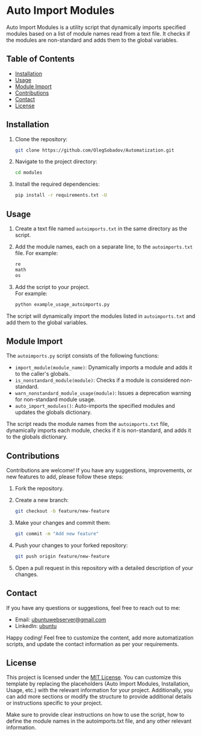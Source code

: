 
# Auto Import Modules

Auto Import Modules is a utility script that dynamically imports specified modules based on a list of module names read from a text file. It checks if the modules are non-standard and adds them to the global variables.

## Table of Contents

- [Installation](#installation)
- [Usage](#usage)
- [Module Import](#module-import)
- [Contributions](#contributions)
- [Contact](#contact)
- [License](#license)

## Installation

1. Clone the repository:

    ````bash
    git clone https://github.com/OlegSobadov/Automatization.git
    ````
2. Navigate to the project directory:
    ````bash
    cd modules
    ````
3. Install the required dependencies:

    ````bash
    pip install -r requirements.txt -U
    ````

## Usage

1. Create a text file named `autoimports.txt` in the same directory as the script.
2. Add the module names, each on a separate line, to the `autoimports.txt` file. For example:
    ````bash
    re
    math
    os
    ````
3. Add the script to your project. 
    <br>For example:

    ````bash
    python example_usage_autoimports.py
    ````

The script will dynamically import the modules listed in `autoimports.txt` and add them to the global variables.

## Module Import

The `autoimports.py` script consists of the following functions:

- `import_module(module_name)`: Dynamically imports a module and adds it to the caller's globals.
- `is_nonstandard_module(module)`: Checks if a module is considered non-standard.
- `warn_nonstandard_module_usage(module)`: Issues a deprecation warning for non-standard module usage.
- `auto_import_modules()`: Auto-imports the specified modules and updates the globals dictionary.

The script reads the module names from the `autoimports.txt` file, dynamically imports each module, checks if it is non-standard, and adds it to the globals dictionary.

## Contributions
Contributions are welcome! If you have any suggestions, improvements, or new features to add, please follow these steps:

1. Fork the repository.

2. Create a new branch:
    ````bash
    git checkout -b feature/new-feature
    ````
3. Make your changes and commit them:


    ````bash
    git commit -m "Add new feature"
    ````
4. Push your changes to your forked repository:

    ````bash
    git push origin feature/new-feature
    ````
5. Open a pull request in this repository with a detailed description of your changes.


## Contact

If you have any questions or suggestions, feel free to reach out to me:

- Email: ubuntuwebserver@gmail.com
- LinkedIn: [ubuntu](https://www.linkedin.com/in/ubuntu/)

Happy coding!
Feel free to customize the content, add more automatization scripts, and update the contact information as per your requirements.


## License

This project is licensed under the [MIT License](LICENSE).
You can customize this template by replacing the placeholders (Auto Import Modules, Installation, Usage, etc.) with the relevant information for your project. Additionally, you can add more sections or modify the structure to provide additional details or instructions specific to your project.

Make sure to provide clear instructions on how to use the script, how to define the module names in the autoimports.txt file, and any other relevant information.


